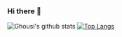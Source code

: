 ### Hi there :wave:
<!--
**dghousi/dghousi** is a :sparkles: _special_ :sparkles: repository because its `README.md` (this file) appears on your GitHub profile.
Here are some ideas to get you started:
- :telescope: I’m currently working on ...
- :seedling: I’m currently learning ...
- :dancers: I’m looking to collaborate on ...
- :thinking_face: I’m looking for help with ...
- :speech_balloon: Ask me about ...
- :mailbox: How to reach me: ...
- :smile: Pronouns: ...
- :zap: Fun fact: ...
-->
![Ghousi's github stats](https://github-readme-stats.vercel.app/api?username=dghousi&show_icons=true&count_private=true&theme=radical)
[![Top Langs](https://github-readme-stats.vercel.app/api/top-langs/?username=dghousi&langs_count=10&hide=css,html)](https://github.com/dghousi/github-readme-stats)

